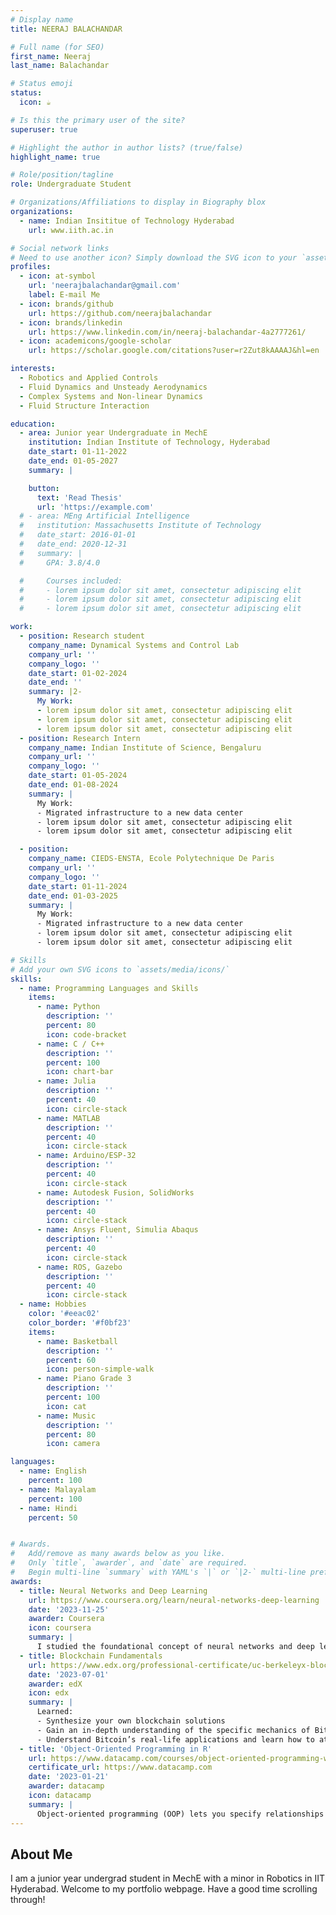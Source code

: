 ```yaml
---
# Display name
title: NEERAJ BALACHANDAR

# Full name (for SEO)
first_name: Neeraj
last_name: Balachandar

# Status emoji
status:
  icon: ☕️

# Is this the primary user of the site?
superuser: true

# Highlight the author in author lists? (true/false)
highlight_name: true

# Role/position/tagline
role: Undergraduate Student

# Organizations/Affiliations to display in Biography blox
organizations:
  - name: Indian Insititue of Technology Hyderabad
    url: www.iith.ac.in

# Social network links
# Need to use another icon? Simply download the SVG icon to your `assets/media/icons/` folder.
profiles:
  - icon: at-symbol
    url: 'neerajbalachandar@gmail.com'
    label: E-mail Me
  - icon: brands/github
    url: https://github.com/neerajbalachandar
  - icon: brands/linkedin
    url: https://www.linkedin.com/in/neeraj-balachandar-4a2777261/
  - icon: academicons/google-scholar
    url: https://scholar.google.com/citations?user=r2Zut8kAAAAJ&hl=en

interests:
  - Robotics and Applied Controls
  - Fluid Dynamics and Unsteady Aerodynamics
  - Complex Systems and Non-linear Dynamics
  - Fluid Structure Interaction

education:
  - area: Junior year Undergraduate in MechE  
    institution: Indian Institute of Technology, Hyderabad
    date_start: 01-11-2022
    date_end: 01-05-2027
    summary: |

    button:
      text: 'Read Thesis'
      url: 'https://example.com'
  # - area: MEng Artificial Intelligence
  #   institution: Massachusetts Institute of Technology
  #   date_start: 2016-01-01
  #   date_end: 2020-12-31
  #   summary: |
  #     GPA: 3.8/4.0

  #     Courses included:
  #     - lorem ipsum dolor sit amet, consectetur adipiscing elit
  #     - lorem ipsum dolor sit amet, consectetur adipiscing elit
  #     - lorem ipsum dolor sit amet, consectetur adipiscing elit

work:
  - position: Research student
    company_name: Dynamical Systems and Control Lab
    company_url: ''
    company_logo: ''
    date_start: 01-02-2024
    date_end: ''
    summary: |2-
      My Work:
      - lorem ipsum dolor sit amet, consectetur adipiscing elit
      - lorem ipsum dolor sit amet, consectetur adipiscing elit
      - lorem ipsum dolor sit amet, consectetur adipiscing elit
  - position: Research Intern
    company_name: Indian Institute of Science, Bengaluru
    company_url: ''
    company_logo: ''
    date_start: 01-05-2024
    date_end: 01-08-2024
    summary: |
      My Work:
      - Migrated infrastructure to a new data center
      - lorem ipsum dolor sit amet, consectetur adipiscing elit
      - lorem ipsum dolor sit amet, consectetur adipiscing elit

  - position: 
    company_name: CIEDS-ENSTA, Ecole Polytechnique De Paris
    company_url: ''
    company_logo: ''
    date_start: 01-11-2024
    date_end: 01-03-2025
    summary: |
      My Work:
      - Migrated infrastructure to a new data center
      - lorem ipsum dolor sit amet, consectetur adipiscing elit
      - lorem ipsum dolor sit amet, consectetur adipiscing elit

# Skills
# Add your own SVG icons to `assets/media/icons/`
skills:
  - name: Programming Languages and Skills
    items:
      - name: Python
        description: ''
        percent: 80
        icon: code-bracket
      - name: C / C++
        description: ''
        percent: 100
        icon: chart-bar
      - name: Julia
        description: ''
        percent: 40
        icon: circle-stack
      - name: MATLAB
        description: ''
        percent: 40
        icon: circle-stack
      - name: Arduino/ESP-32
        description: ''
        percent: 40
        icon: circle-stack
      - name: Autodesk Fusion, SolidWorks
        description: ''
        percent: 40
        icon: circle-stack
      - name: Ansys Fluent, Simulia Abaqus
        description: ''
        percent: 40
        icon: circle-stack
      - name: ROS, Gazebo
        description: ''
        percent: 40
        icon: circle-stack
  - name: Hobbies
    color: '#eeac02'
    color_border: '#f0bf23'
    items:
      - name: Basketball 
        description: ''
        percent: 60
        icon: person-simple-walk
      - name: Piano Grade 3
        description: ''
        percent: 100
        icon: cat
      - name: Music
        description: ''
        percent: 80
        icon: camera

languages:
  - name: English
    percent: 100
  - name: Malayalam
    percent: 100
  - name: Hindi
    percent: 50  


# Awards.
#   Add/remove as many awards below as you like.
#   Only `title`, `awarder`, and `date` are required.
#   Begin multi-line `summary` with YAML's `|` or `|2-` multi-line prefix and indent 2 spaces below.
awards:
  - title: Neural Networks and Deep Learning
    url: https://www.coursera.org/learn/neural-networks-deep-learning
    date: '2023-11-25'
    awarder: Coursera
    icon: coursera
    summary: |
      I studied the foundational concept of neural networks and deep learning. By the end, I was familiar with the significant technological trends driving the rise of deep learning; build, train, and apply fully connected deep neural networks; implement efficient (vectorized) neural networks; identify key parameters in a neural network’s architecture; and apply deep learning to your own applications.
  - title: Blockchain Fundamentals
    url: https://www.edx.org/professional-certificate/uc-berkeleyx-blockchain-fundamentals
    date: '2023-07-01'
    awarder: edX
    icon: edx
    summary: |
      Learned:
      - Synthesize your own blockchain solutions
      - Gain an in-depth understanding of the specific mechanics of Bitcoin
      - Understand Bitcoin’s real-life applications and learn how to attack and destroy Bitcoin, Ethereum, smart contracts and Dapps, and alternatives to Bitcoin’s Proof-of-Work consensus algorithm
  - title: 'Object-Oriented Programming in R'
    url: https://www.datacamp.com/courses/object-oriented-programming-with-s3-and-r6-in-r
    certificate_url: https://www.datacamp.com
    date: '2023-01-21'
    awarder: datacamp
    icon: datacamp
    summary: |
      Object-oriented programming (OOP) lets you specify relationships between functions and the objects that they can act on, helping you manage complexity in your code. This is an intermediate level course, providing an introduction to OOP, using the S3 and R6 systems. S3 is a great day-to-day R programming tool that simplifies some of the functions that you write. R6 is especially useful for industry-specific analyses, working with web APIs, and building GUIs.
---
```


## About Me

I am a junior year undergrad student in MechE with a minor in Robotics in IIT Hyderabad. Welcome to my portfolio webpage. Have a good time scrolling through!
